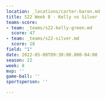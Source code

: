 ```yaml
---
location: _locations/carter-baron.md
title: S22 Week 8 - Kelly vs Silver
teams-score:
- team: _teams/s22-kelly-green.md
  score: 47
- team: _teams/s22-silver.md
  score: 18
field: "1"
date: 2022-05-08T09:30:00.000-04:00
season: 22
week: 8
mvp: ''
game-ball: ''
sportsperson: ''

---
```

